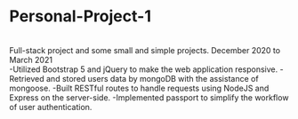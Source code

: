 # Personal-Project-1
<br>
Full-stack project and some small and simple projects. December 2020 to March 2021
<br>
-Utilized Bootstrap 5 and jQuery to make the web application responsive.
-Retrieved and stored users data by mongoDB with the assistance of mongoose.
-Built RESTful routes to handle requests using NodeJS and Express on the server-side.
-Implemented passport to simplify the workflow of user authentication.
